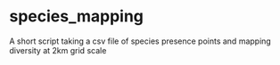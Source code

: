 # species_mapping
A short script taking a csv file of species presence points and mapping diversity at 2km grid scale
